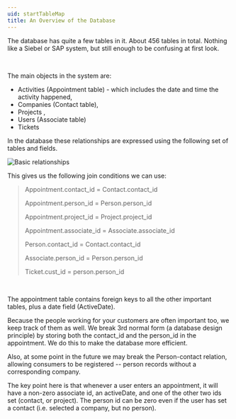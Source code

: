 ```yaml
---
uid: startTableMap
title: An Overview of the Database
---
```


The database has quite a few tables in it. About 456 tables in total. Nothing like a Siebel or SAP system, but still enough to be confusing at first look.

 

The main objects in the system are:

-   Activities (Appointment table) - which includes the date and time the activity happened,
-   Companies (Contact table),
-   Projects ,
-   Users (Associate table)
-   Tickets

In the database these relationships are expressed using the following set of tables and fields.

![Basic relationships](Images/so-table-structure.gif)

This gives us the following join conditions we can use:

> Appointment.contact\_id = Contact.contact\_id
>
> Appointment.person\_id = Person.person\_id
>
> Appointment.project\_id = Project.project\_id
>
> Appointment.associate\_id = Associate.associate\_id
>
> Person.contact\_id = Contact.contact\_id
>
> Associate.person\_id = Person.person\_id
>
> Ticket.cust\_id = person.person\_id

 

The appointment table contains foreign keys to all the other important tables, plus a date field (ActiveDate).

Because the people working for your customers are often important too, we keep track of them as well. We break 3rd normal form (a database design principle) by storing both the contact\_id and the person\_id in the appointment. We do this to make the database more efficient.

Also, at some point in the future we may break the Person-contact relation, allowing consumers to be registered -- person records without a corresponding company.

The key point here is that whenever a user enters an appointment, it will have a non-zero associate id, an activeDate, and one of the other two ids set (contact, or project). The person id can be zero even if the user has set a contact (i.e. selected a company, but no person).